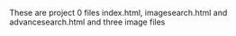 These are project 0 files 
index.html, imagesearch.html and advancesearch.html and three image files
